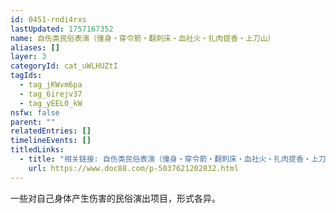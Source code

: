 ```yaml
---
id: 0451-rndi4rxs
lastUpdated: 1757167352
name: 自伤类民俗表演（僮身・穿令箭・翻刺床・血社火・扎肉提香・上刀山）
aliases: []
layer: 3
categoryId: cat_uWLHUZtI
tagIds:
  - tag_jKWvm6pa
  - tag_6irejv37
  - tag_yEEL0_kW
nsfw: false
parent: ""
relatedEntries: []
timelineEvents: []
titledLinks:
  - title: "相关链接: 自伤类民俗表演（僮身・穿令箭・翻刺床・血社火・扎肉提香・上刀山）"
    url: https://www.doc88.com/p-5037621202832.html
---
```


一些对自己身体产生伤害的民俗演出项目，形式各异。